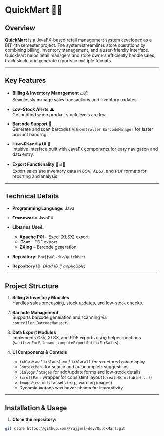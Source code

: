 # QuickMart 🛒💵

## Overview
**QuickMart** is a JavaFX-based retail management system developed as a BIT 4th semester project. The system streamlines store operations by combining billing, inventory management, and a user-friendly interface. QuickMart helps retail managers and store owners efficiently handle sales, track stock, and generate reports in multiple formats.

---

## Key Features

- **Billing & Inventory Management** 💵📦  
  Seamlessly manage sales transactions and inventory updates.  

- **Low-Stock Alerts** ⚠️  
  Get notified when product stock levels are low.  

- **Barcode Support** 🔖  
  Generate and scan barcodes via `controller.BarcodeManager` for faster product handling.  

- **User-Friendly UI** 🎨  
  Intuitive interface built with JavaFX components for easy navigation and data entry.  

- **Export Functionality** 📝📊📑  
  Export sales and inventory data in CSV, XLSX, and PDF formats for reporting and analysis.  

---

## Technical Details

- **Programming Language:** Java  
- **Framework:** JavaFX  
- **Libraries Used:**  
  - **Apache POI** – Excel (XLSX) export  
  - **iText** – PDF export  
  - **ZXing** – Barcode generation  

- **Repository:** `Prajjwal-dev/QuickMart`  
- **Repository ID:** _(Add ID if applicable)_

---

## Project Structure

1. **Billing & Inventory Modules**  
   Handles sales processing, stock updates, and low-stock checks.  

2. **Barcode Management**  
   Supports barcode generation and scanning via `controller.BarcodeManager`.  

3. **Data Export Modules**  
   Implements CSV, XLSX, and PDF exports using helper functions (`sanitizeForFilename`, `computeExportSuffixForSales`).  

4. **UI Components & Controls**  
   - `TableView` / `TableColumn` / `TableCell` for structured data display  
   - `ContextMenu` for search and autocomplete suggestions  
   - `Dialogs` / `Stages` for add/update forms and low-stock details  
   - `ScrollPane` wrapper for consistent layout (`createScrollable(...)`)  
   - `ImageView` for UI assets (e.g., warning images)  
   - Dynamic buttons with hover effects for interactivity  

---

## Installation & Usage

1. **Clone the repository:**
```bash
git clone https://github.com/Prajjwal-dev/QuickMart.git
